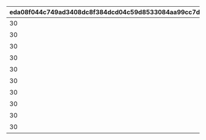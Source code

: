 |eda08f044c749ad3408dc8f384dcd04c59d8533084aa99cc7d512fca9960dafd|82bfc86f98caf49d67d8af45b3124b4f3640cd93eb8191439e952374d6f6e7e2|fd0c766ee65c0ac1a517081553c39bfb5e8d13e295f6d57ad03b013ea63a2626|d0633da3708d4c68bf15cfe41c6bb7b9962d076675dd1bb04f19d6fa7c0c23c2|8a248c1c4fb03d06a7c09c39af3444670047c49d31a19574f7c1e10ccce71a25|2e16fe9a605fdd8523aaa45576f78438377628ab8aab311e7c425e88e8a26a32|e875509f7dfaa3a707c7f3b57c7a1ed2e81ed2e323a4a02eaa22c491368f024c|cd044298a2d304f93a3d551c7b2946cabb7f8844e4a4c3089c7ab2413caf3466|
| --- | --- | --- | --- | --- | --- | --- | --- |
|30|91002|10150|1015001|0|ネビアの悪戯道|5150061|8|
|30|91002|10150|1015001|0|あいず・おん・ゆ～|5150062|8|
|30|91002|10150|1015001|0|基本に忠実に|5150063|8|
|30|91002|10150|1015001|0|デンジャラスなあの人|5150064|8|
|30|91002|10150|1015001|0|強制変身|5150065|8|
|30|91002|10150|1015001|0|アーマーパージ|5150066|8|
|30|91002|10150|1015001|0|お姉ちゃんに相談♪|5150067|8|
|30|91002|10150|1015001|0|ラーゴは見ていた|5150068|8|
|30|91002|10150|1015001|0|ゼロ距離の触れ合い|5150069|8|
|30|91002|10150|1015001|0|答えは同じ|5150070|8|